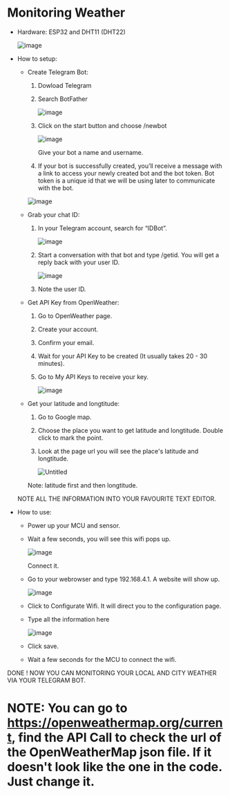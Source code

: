 # Monitoring Weather

- Hardware: ESP32 and DHT11 (DHT22)

  ![image](https://github.com/nhattruong05022003/MonitoringWeather/assets/145974955/a7bee44f-f8f5-4f81-895b-72b26748a8a6)

- How to setup:
  + Create Telegram Bot:
    1. Dowload Telegram
    2. Search BotFather

       ![image](https://github.com/nhattruong05022003/MonitoringWeather/assets/145974955/95c0ce9b-e5bc-4104-b133-30bd2416d9d7)

    3. Click on the start button and choose /newbot

       ![image](https://github.com/nhattruong05022003/MonitoringWeather/assets/145974955/c2fbb69f-a97a-40ea-9020-d5015b8c9dcb)

       Give your bot a name and username.
       
    4. If your bot is successfully created, you’ll receive a message with a link to access your newly created bot and the bot token. Bot token is a unique id that we will be using later to communicate with the bot.

      ![image](https://github.com/nhattruong05022003/MonitoringWeather/assets/145974955/e9cce325-625c-4eaa-8698-ec6cf74d7ad0)
    
  + Grab your chat ID:
    1. In your Telegram account, search for “IDBot”.

       ![image](https://github.com/nhattruong05022003/MonitoringWeather/assets/145974955/0e03d118-3763-4526-bd91-a6dc4b8dfd9d)

    2. Start a conversation with that bot and type /getid. You will get a reply back with your user ID. 

       ![image](https://github.com/nhattruong05022003/MonitoringWeather/assets/145974955/ff702fba-5dc7-4385-afe6-293919362d73)

    3. Note the user ID.
  + Get API Key from OpenWeather:
    1. Go to OpenWeather page.
    2. Create your account.
    3. Confirm your email.
    4. Wait for your API Key to be created (It usually takes 20 - 30 minutes).
    5. Go to My API Keys to receive your key.
       
       ![image](https://github.com/nhattruong05022003/MonitoringWeather/assets/145974955/8d120e5b-4b11-4ce8-b6e3-be096875bdb8)

  + Get your latitude and longtitude:
    1. Go to Google map.
    2. Choose the place you want to get latitude and longtitude. Double click to mark the point.
    3. Look at the page url you will see the place's latitude and longtitude.
   
       ![Untitled](https://github.com/nhattruong05022003/MonitoringWeather/assets/145974955/1edfbacf-ab78-4668-a82a-b962cf3da247)

      Note: latitude first and then longtitude.
    
  NOTE ALL THE INFORMATION INTO YOUR FAVOURITE TEXT EDITOR.
  
- How to use:
  + Power up your MCU and sensor.
  + Wait a few seconds, you will see this wifi pops up.
 
    ![image](https://github.com/nhattruong05022003/MonitoringWeather/assets/145974955/fc0347ee-84fe-4795-90ca-689ef4b74292)

    Connect it.
  + Go to your webrowser and type 192.168.4.1. A website will show up.
 
    ![image](https://github.com/nhattruong05022003/MonitoringWeather/assets/145974955/28509d00-90bb-4094-8825-653c891eda88)

  + Click to Configurate Wifi. It will direct you to the configuration page.
    
  + Type all the information here
 
    ![image](https://github.com/nhattruong05022003/MonitoringWeather/assets/145974955/b7177768-8bcd-4d01-919e-3d6135dc2e87)

  + Click save.
  + Wait a few seconds for the MCU to connect the wifi.

DONE ! NOW YOU CAN MONITORING YOUR LOCAL AND CITY WEATHER VIA YOUR TELEGRAM BOT.

# NOTE: You can go to https://openweathermap.org/current, find the API Call to check the url of the OpenWeatherMap json file. If it doesn't look like the one in the code. Just change it.
